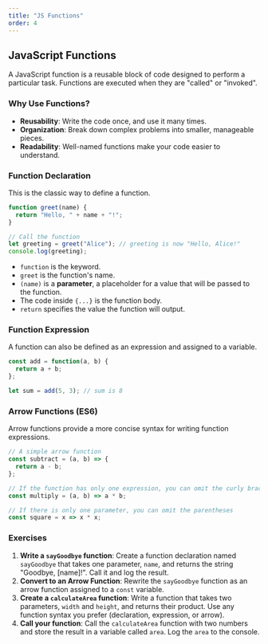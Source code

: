 ```yaml
---
title: "JS Functions"
order: 4
---
```


## JavaScript Functions

A JavaScript function is a reusable block of code designed to perform a particular task. Functions are executed when they are "called" or "invoked".

### Why Use Functions?

-   **Reusability**: Write the code once, and use it many times.
-   **Organization**: Break down complex problems into smaller, manageable pieces.
-   **Readability**: Well-named functions make your code easier to understand.

### Function Declaration

This is the classic way to define a function.

```javascript
function greet(name) {
  return "Hello, " + name + "!";
}

// Call the function
let greeting = greet("Alice"); // greeting is now "Hello, Alice!"
console.log(greeting);
```
-   `function` is the keyword.
-   `greet` is the function's name.
-   `(name)` is a **parameter**, a placeholder for a value that will be passed to the function.
-   The code inside `{...}` is the function body.
-   `return` specifies the value the function will output.

### Function Expression

A function can also be defined as an expression and assigned to a variable.

```javascript
const add = function(a, b) {
  return a + b;
};

let sum = add(5, 3); // sum is 8
```

### Arrow Functions (ES6)

Arrow functions provide a more concise syntax for writing function expressions.

```javascript
// A simple arrow function
const subtract = (a, b) => {
  return a - b;
};

// If the function has only one expression, you can omit the curly braces and return keyword
const multiply = (a, b) => a * b;

// If there is only one parameter, you can omit the parentheses
const square = x => x * x;
```

### Exercises

1.  **Write a `sayGoodbye` function**: Create a function declaration named `sayGoodbye` that takes one parameter, `name`, and returns the string "Goodbye, [name]!". Call it and log the result.
2.  **Convert to an Arrow Function**: Rewrite the `sayGoodbye` function as an arrow function assigned to a `const` variable.
3.  **Create a `calculateArea` function**: Write a function that takes two parameters, `width` and `height`, and returns their product. Use any function syntax you prefer (declaration, expression, or arrow).
4.  **Call your function**: Call the `calculateArea` function with two numbers and store the result in a variable called `area`. Log the `area` to the console.
